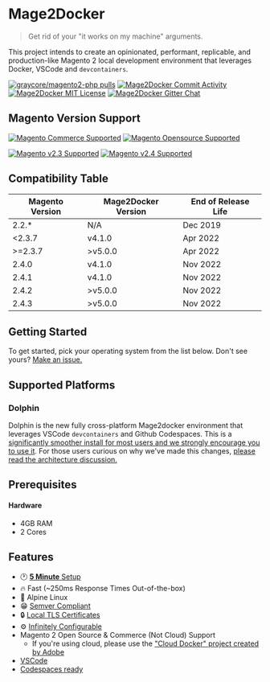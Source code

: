 # Mage2Docker

> Get rid of your "it works on my machine" arguments.

This project intends to create an opinionated, performant, replicable, and production-like Magento 2 local development environment that leverages Docker, VSCode and `devcontainers`.

[![graycore/magento2-php pulls](https://img.shields.io/docker/pulls/graycore/magento-php.svg?label=magento-php%20docker%20pulls)](https://hub.docker.com/r/graycore/magento-php)
[![Mage2Docker Commit Activity](https://img.shields.io/badge/maintained%3F-yes-brightgreen.svg)](https://github.com/graycoreop/mage2docker/graphs/commit-activity)
[![Mage2Docker MIT License](https://img.shields.io/badge/license-MIT-blue.svg)](https://github.com/graycore/mage2docker/blob/master/LICENSE.md)
[![Mage2Docker Gitter Chat](https://img.shields.io/badge/chat-%23mage2docker%20on%20Gitter-brightgreen.svg)](https://gitter.im/graycoreio/mage2docker)
## Magento Version Support
[![Magento Commerce Supported](https://img.shields.io/badge/Magento-Commerce-brightgreen.svg?labelColor=2f2b2f&logo=magento&logoColor=f26724&color=464246&longCache=true&style=flat)](https://magento.com/)
[![Magento Opensource Supported](https://img.shields.io/badge/Magento-Opensource-brightgreen.svg?labelColor=2f2b2f&logo=magento&logoColor=f26724&color=464246&longCache=true&style=flat)](https://magento.com/)

[![Magento v2.3 Supported](https://img.shields.io/badge/Magento-2.3-brightgreen.svg?labelColor=2f2b2f&logo=magento&logoColor=f26724&color=464246&longCache=true&style=flat)](https://magento.com/)
[![Magento v2.4 Supported](https://img.shields.io/badge/Magento-2.4-brightgreen.svg?labelColor=2f2b2f&logo=magento&logoColor=f26724&color=464246&longCache=true&style=flat)](https://magento.com/)

## Compatibility Table
| Magento Version | Mage2Docker Version | End of Release Life |
|-----------------|---------------------|---------------------|
| 2.2.*           | N/A                 | Dec 2019            |
| <2.3.7          | v4.1.0              | Apr 2022            |
| >=2.3.7         | >v5.0.0              | Apr 2022            |
| 2.4.0           | v4.1.0              | Nov 2022            |
| 2.4.1           | v4.1.0              | Nov 2022            |
| 2.4.2           | >v5.0.0              | Nov 2022            |
| 2.4.3           | >v5.0.0              | Nov 2022            |

## Getting Started
To get started, pick your operating system from the list below. Don't see yours? [Make an issue.](https://github.com/graycoreio/mage2docker/issues/new?assignees=damienwebdev&labels=feat&template=feature_request.md&title=%5BFEAT%5D)

## Supported Platforms

### Dolphin
Dolphin is the new fully cross-platform Mage2docker environment that leverages VSCode `devcontainers` and Github Codespaces. This is a [significantly smoother install for most users and we strongly encourage you to use it](./docs/stories/dolphin.md). For those users curious on why we've made this changes, [please read the architecture discussion.](./docs/arch/dolphin.md)

## Prerequisites

#### Hardware
* 4GB RAM
* 2 Cores

## Features

* :clock1: [**5 Minute** Setup](#supported-platforms)
* :fire: Fast (~250ms Response Times Out-of-the-box)
* :evergreen_tree: Alpine Linux
* :grin: [Semver Compliant](https://semver.org/)
* :lock: [Local TLS Certificates](./docs/stories/ssl/making-tls-work-locally.md)
* :gear: [Infinitely Configurable](./docs/stories/configuring.md)
* Magento 2 Open Source & Commerce (Not Cloud) Support
  * If you're using cloud, please use the ["Cloud Docker" project created by Adobe](https://devdocs.magento.com/cloud/docker/docker-config.html)
* [VSCode](https://code.visualstudio.com/)
* [Codespaces ready](https://github.com/features/codespaces)
